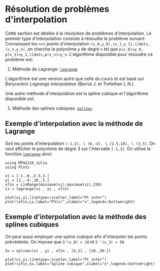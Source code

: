 # Résolution de problèmes d'interpolation

Cette section est dédiée à la résolution de problèmes d'interpolation. Le
premier type d'interpolation consiste à résoudre le problème suivant:
Connaissant les ``n+1`` points d'interpolation ``(x_0,y_0),(x_1,y_1),\ldots,
(x_n,y_n)``, on cherche le polynôme ``p`` de degré ``n`` tel que ``p(x_0)=y_0,
p(x_1)=y_1,\ldots,p(x_n)=y_n``. L'algorithme disponible pour résoudre ce
problème est:
1. Méthode de Lagrange: [`lagrange`](@ref)

L'algorithme est une version autre que celle du cours et est basé sur
*Barycentric Lagrange Interpolation* (Berrut J. et Trefethen L.N.).

Une autre méthode d'interpolation est la spline cubique et l'algorithme
disponible est:
1. Méthode des splines cubiques: [`splinec`](@ref)

## Exemple d'interpolation avec la méthode de Lagrange

Soit les points d'interpolation ``(-1,2), \ (0,-4), \ (2.5,10), \ (3,5)``. On
veut afficher le polynôme de degré 3 sur l'intervalle ``[-1,3]``. On utilise
la fonction [`lagrange`](@ref) ainsi:

```@example 1
using MTH2210_Julia
using Plots

xi = [-1.,0.,2.5,3.]
yi = [2.,-4.,10.,5.]
xfin = LinRange(minimum(xi),maximum(xi),250)
Lx = lagrange(xi , yi , xfin)

plot(xi,yi,linetype=:scatter,label="Pt inter")
plot!(xfin,Lx,label="P3(x)",xlabel="x",legend=:bottomright)
```

## Exemple d'interpolation avec la méthode des splines cubiques

On peut aussi employer une spline cubique afin d'interpoler les points
précédents. On impose que ``S'(x_0) = 10`` et ``S''(x_3) = 50``.

```@example 1
Sx = splinec(xi , yi , xfin , [4,2] , [10.,50.])

plot(xi,yi,linetype=:scatter,label="Pt inter")
plot!(xfin,Sx,label="Spline cubique",xlabel="x",legend=:bottomright)
```
